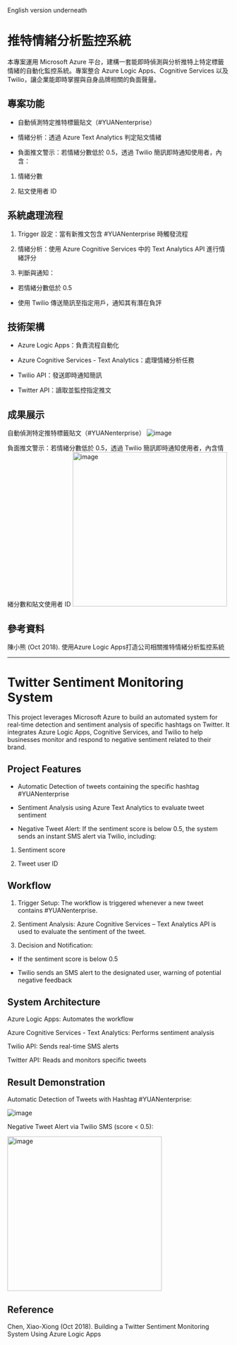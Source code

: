 English version underneath

# 推特情緒分析監控系統
本專案運用 Microsoft Azure 平台，建構一套能即時偵測與分析推特上特定標籤情緒的自動化監控系統。專案整合 Azure Logic Apps、Cognitive Services 以及 Twilio，讓企業能即時掌握與自身品牌相關的負面聲量。

## 專案功能
- 自動偵測特定推特標籤貼文（#YUANenterprise）

- 情緒分析：透過 Azure Text Analytics 判定貼文情緒

- 負面推文警示：若情緒分數低於 0.5，透過 Twilio 簡訊即時通知使用者，內含：

1. 情緒分數

2. 貼文使用者 ID

## 系統處理流程
1. Trigger 設定：當有新推文包含 #YUANenterprise 時觸發流程

2. 情緒分析：使用 Azure Cognitive Services 中的 Text Analytics API 進行情緒評分

3. 判斷與通知：

  - 若情緒分數低於 0.5

  - 使用 Twilio 傳送簡訊至指定用戶，通知其有潛在負評

## 技術架構
- Azure Logic Apps：負責流程自動化

- Azure Cognitive Services - Text Analytics：處理情緒分析任務

- Twilio API：發送即時通知簡訊

- Twitter API：讀取並監控指定推文

## 成果展示
自動偵測特定推特標籤貼文（#YUANenterprise）
![image](https://github.com/giraffeiscute/azure-project-tweeter-sentiment-tracking/blob/main/result/twitter.png)

負面推文警示：若情緒分數低於 0.5，透過 Twilio 簡訊即時通知使用者，內含情緒分數和貼文使用者 ID
<img src="https://github.com/giraffeiscute/azure-project-tweeter-sentiment-tracking/blob/main/result/%E7%B0%A1%E8%A8%8A.jpg" alt="image" width="350">


## 參考資料
陳小熊 (Oct 2018). 使用Azure Logic Apps打造公司相關推特情緒分析監控系統

****

# Twitter Sentiment Monitoring System
This project leverages Microsoft Azure to build an automated system for real-time detection and sentiment analysis of specific hashtags on Twitter. It integrates Azure Logic Apps, Cognitive Services, and Twilio to help businesses monitor and respond to negative sentiment related to their brand.

## Project Features
- Automatic Detection of tweets containing the specific hashtag #YUANenterprise

- Sentiment Analysis using Azure Text Analytics to evaluate tweet sentiment

- Negative Tweet Alert: If the sentiment score is below 0.5, the system sends an instant SMS alert via Twilio, including:

1. Sentiment score

2. Tweet user ID

## Workflow
1. Trigger Setup: The workflow is triggered whenever a new tweet contains #YUANenterprise.

2. Sentiment Analysis: Azure Cognitive Services – Text Analytics API is used to evaluate the sentiment of the tweet.

3. Decision and Notification:

- If the sentiment score is below 0.5

- Twilio sends an SMS alert to the designated user, warning of potential negative feedback

## System Architecture
Azure Logic Apps: Automates the workflow

Azure Cognitive Services - Text Analytics: Performs sentiment analysis

Twilio API: Sends real-time SMS alerts

Twitter API: Reads and monitors specific tweets

## Result Demonstration
Automatic Detection of Tweets with Hashtag #YUANenterprise:

![image](https://github.com/giraffeiscute/azure-project-tweeter-sentiment-tracking/blob/main/result/twitter.png)


Negative Tweet Alert via Twilio SMS (score < 0.5):  

<img src="https://github.com/giraffeiscute/azure-project-tweeter-sentiment-tracking/blob/main/result/%E7%B0%A1%E8%A8%8A.jpg" alt="image" width="350">

## Reference
Chen, Xiao-Xiong (Oct 2018). Building a Twitter Sentiment Monitoring System Using Azure Logic Apps


